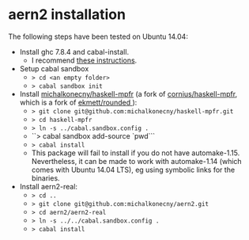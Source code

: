 # aern2 installation

The following steps have been tested on Ubuntu 14.04:

* Install ghc 7.8.4 and cabal-install.
  * I recommend [these instructions](https://github.com/bitemyapp/learnhaskell/blob/master/install.md).
* Setup cabal sandbox
  * `> cd <an empty folder>`
  * `> cabal sandbox init`
* Install [michalkonecny/haskell-mpfr](https://github.com/michalkonecny/haskell-mpfr) (a fork of [cornius/haskell-mpfr](https://github.com/comius/haskell-mpfr), which is a fork of [ekmett/rounded
](https://github.com/ekmett/rounded)):
  * `> git clone git@github.com:michalkonecny/haskell-mpfr.git`
  * `> cd haskell-mpfr`
  * `> ln -s ../cabal.sandbox.config .`
  * ``> cabal sandbox add-source `pwd```
  * `> cabal install`
  * This package will fail to install if you do not have automake-1.15.  Nevertheless, it can be made to work with automake-1.14 (which comes with Ubuntu 14.04 LTS), eg using symbolic links for the binaries.
* Install aern2-real:
  * `> cd ..`
  * `> git clone git@github.com:michalkonecny/aern2.git`
  * `> cd aern2/aern2-real`
  * `> ln -s ../../cabal.sandbox.config .`
  * `> cabal install`
